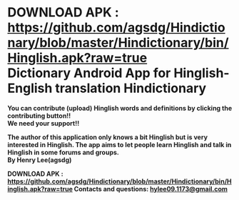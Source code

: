<b>DOWNLOAD APK : https://github.com/agsdg/Hindictionary/blob/master/Hindictionary/bin/Hinglish.apk?raw=true<b><br>
Dictionary Android App for Hinglish-English translation
Hindictionary
=============
You can <b>contribute</b> (upload) Hinglish words and definitions by clicking the contributing button!! 
<br>We need your support!! 

The author of this application only knows a bit Hinglish but is very interested in Hinglish. The app aims to let people learn 
Hinglish and talk in Hinglish in some forums and groups.
<br>By Henry Lee(agsdg)

<b>DOWNLOAD APK : https://github.com/agsdg/Hindictionary/blob/master/Hindictionary/bin/Hinglish.apk?raw=true<b>
Contacts and questions: hylee09.1173@gmail.com
